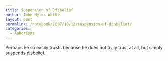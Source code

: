 ```yaml
---
title: Suspension of Disbelief
author: John Myles White
layout: post
permalink: /notebook/2007/10/12/suspension-of-disbelief/
categories:
  - Aphorisms
---
```


Perhaps he so easily trusts because he does not truly trust at all, but simply suspends disbelief.
